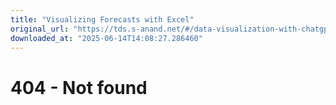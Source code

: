 ```yaml
---
title: "Visualizing Forecasts with Excel"
original_url: "https://tds.s-anand.net/#/data-visualization-with-chatgpt"
downloaded_at: "2025-06-14T14:08:27.286460"
---
```


404 - Not found
===============